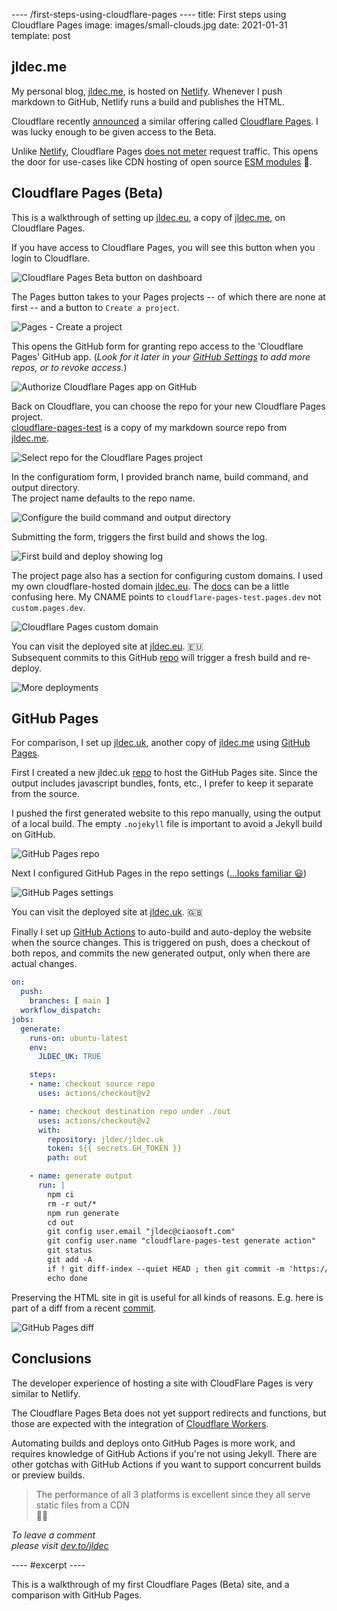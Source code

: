 ---- /first-steps-using-cloudflare-pages ----
title: First steps using Cloudflare Pages
image: images/small-clouds.jpg
date: 2021-01-31
template: post

## jldec.me

My personal blog, [jldec.me](https://jldec.me), is hosted on [Netlify](https://netlify.com). Whenever I push markdown to GitHub, Netlify runs a build and publishes the HTML.

Cloudflare recently [announced](https://blog.cloudflare.com/cloudflare-pages/) a similar offering called [Cloudflare Pages](https://pages.cloudflare.com/). I was lucky enough to be given access to the Beta.

Unlike [Netlify](https://www.netlify.com/pricing/#features), Cloudflare Pages [does not meter](https://pages.cloudflare.com/#pricing) request traffic. This opens the door for use-cases like CDN hosting of open source [ESM modules](https://jldec.me/migrating-from-cjs-to-esm) 🤔.

## Cloudflare Pages (Beta)

This is a walkthrough of setting up [jldec.eu](https://jldec.eu), a copy of [jldec.me](https://jldec.me), on Cloudflare Pages.

If you have access to Cloudflare Pages, you will see this button when you login to Cloudflare.

![Cloudflare Pages Beta button on dashboard](/images/cf-pages-beta.png)

The Pages button takes to your Pages projects -- of which there are none at first -- and a button to `Create a project`.

![Pages - Create a project](/images/cf-pages-create-a-project.png)

 This opens the GitHub form for granting repo access to the 'Cloudflare Pages' GitHub app. (_Look for it later in your [GitHub Settings](https://github.com/settings/installations) to add more repos, or to revoke access._)

![Authorize Cloudflare Pages app on GitHub](/images/cf-pages-github-app.png)

Back on Cloudflare, you can choose the repo for your new Cloudflare Pages project.  
[cloudflare-pages-test](https://github.com/jldec/cloudflare-pages-test) is a copy of my markdown source repo from [jldec.me](https://jldec.me).

![Select repo for the Cloudflare Pages project](/images/cf-pages-select-repo.png)

In the configuratiom form, I provided branch name, build command, and output directory.  
The project name defaults to the repo name.

![Configure the build command and output directory](/images/cf-pages-configure-build.png)

Submitting the form, triggers the first build and shows the log.

![First build and deploy showing log](/images/cf-pages-build-log.png)

The project page also has a section for configuring custom domains. I used my own cloudflare-hosted domain [jldec.eu](https://jldec.eu). The [docs](https://developers.cloudflare.com/pages/getting-started#add-a-custom-cname-record) can be a little confusing here. My CNAME points to `cloudflare-pages-test.pages.dev` not `custom.pages.dev`.

![Cloudflare Pages custom domain](/images/cf-pages-custom-domain.png)

You can visit the deployed site at [jldec.eu](https://jldec.eu). 🇪🇺  
Subsequent commits to this GitHub [repo](https://github.com/jldec/cloudflare-pages-test) will trigger a fresh build and re-deploy.

![More deployments](/images/cf-pages-deployments.png)

## GitHub Pages

For comparison, I set up [jldec.uk](https://jldec.uk), another copy of [jldec.me](https://jldec.me) using [GitHub Pages](https://pages.github.com).

First I created a new jldec.uk [repo](https://github.com/jldec/jldec.uk/) to host the GitHub Pages site. Since the output includes javascript bundles, fonts, etc., I prefer to keep it separate from the source.

I pushed the first generated website to this repo manually, using the output of a local build. The empty `.nojekyll` file is important to avoid a Jekyll build on GitHub.

![GitHub Pages repo](/images/gh-pages-repo.png)

Next I configured GitHub Pages in the repo settings ([...looks familiar 😃](https://github.blog/2016-08-17-simpler-github-pages-publishing/))

![GitHub Pages settings](/images/gh-pages-settings.png)

You can visit the deployed site at [jldec.uk](https://jldec.uk). 🇬🇧  

Finally I set up [GitHub Actions](https://github.com/jldec/cloudflare-pages-test/blob/main/.github/workflows/generate.yaml) to auto-build and auto-deploy the website when the source changes. This is triggered on push, does a checkout of both repos, and commits the new generated output, only when there are actual changes.

```yaml
on:
  push:
    branches: [ main ]
  workflow_dispatch:
jobs:
  generate:
    runs-on: ubuntu-latest
    env:
      JLDEC_UK: TRUE

    steps:
    - name: checkout source repo
      uses: actions/checkout@v2

    - name: checkout destination repo under ./out
      uses: actions/checkout@v2
      with:
        repository: jldec/jldec.uk
        token: ${{ secrets.GH_TOKEN }}
        path: out

    - name: generate output
      run: |
        npm ci
        rm -r out/*
        npm run generate
        cd out
        git config user.email "jldec@ciaosoft.com"
        git config user.name "cloudflare-pages-test generate action"
        git status
        git add -A
        if ! git diff-index --quiet HEAD ; then git commit -m 'https://github.com/jldec/cloudflare-pages-test/actions/runs/${{ github.run_id }}' && git push ; fi
        echo done
```

Preserving the HTML site in git is useful for all kinds of reasons. E.g. here is part of a diff from a recent [commit](https://github.com/jldec/jldec.uk/commit/0efb3e73ea2de797f9201b69803c70299be05a28).

![GitHub Pages diff](/images/gh-pages-diff.png)

## Conclusions

The developer experience of hosting a site with CloudFlare Pages is very similar to Netlify.

The Cloudflare Pages Beta does not yet support redirects and functions, but those are expected with the integration of [Cloudflare Workers](https://workers.cloudflare.com).

Automating builds and deploys onto GitHub Pages is more work, and requires knowledge of GitHub Actions if you're not using Jekyll. There are other gotchas with GitHub Actions if you want to support concurrent builds or preview builds.

> The performance of all 3 platforms is excellent since they all serve static files from a CDN  
> 🏃‍♀️


_To leave a comment  
please visit [dev.to/jldec](https://dev.to/jldec/first-steps-using-cloudflare-pages-40gp)_

---- #excerpt ----

This is a walkthrough of my first Cloudflare Pages (Beta) site, and a comparison with GitHub Pages.



